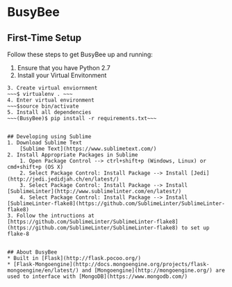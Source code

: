 # BusyBee

## First-Time Setup
Follow these steps to get BusyBee up and running:
1. Ensure that you have Python 2.7
2. Install your Virtual Envitonment 
~~~$ pip install virtualenv~~~
3. Create virtual enviornment
~~~$ virtualenv . ~~~
4. Enter virtual environment 
~~~$source bin/activate
5. Install all dependencies
~~~(BusyBee)$ pip install -r requirements.txt~~~


## Developing using Sublime
1. Download Sublime Text
	[Sublime Text](https://www.sublimetext.com/)
2. Install Appropriate Packages in Sublime
	1. Open Package Control --> ctrl+shift+p (Windows, Linux) or cmd+shift+p (OS X)
    2. Select Package Control: Install Package --> Install [Jedi](http://jedi.jedidjah.ch/en/latest/)
	3. Select Package Control: Install Package --> Install [SublimeLinter](http://www.sublimelinter.com/en/latest/)
	4. Select Package Control: Install Package --> Install [SublimeLinter-flake8](https://github.com/SublimeLinter/SublimeLinter-flake8)
3. Follow the intructions at [https://github.com/SublimeLinter/SublimeLinter-flake8](https://github.com/SublimeLinter/SublimeLinter-flake8) to set up flake-8


## About BusyBee
* Built in [Flask](http://flask.pocoo.org/)
* [Flask-Mongoengine](http://docs.mongoengine.org/projects/flask-mongoengine/en/latest/) and [Mongoengine](http://mongoengine.org/) are used to interface with [MongoDB](https://www.mongodb.com/)
